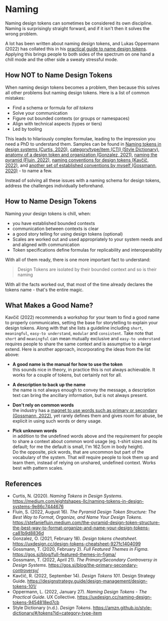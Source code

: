 # Naming

Naming design tokens can sometimes be considered its own discipline. Naming is surprisingly straight forward, and if it isn't then it solves the wrong problem.

A lot has been written about naming design tokens, and Lukas Oppermann (2022) has collated this in his [practical guide to name design tokens](https://uxdesign.cc/naming-design-tokens-9454818ed7cb). Applying this brings people to both sides of the spectrum on one hand a chill mode and the other side a sweaty stressful mode.

## How NOT to Name Design Tokens

When naming design tokens becomes a problem, then because this solves all other problems but naming design tokens. Here is a list of common mistakes:

- Find a schema or formula for _all tokens_
- Solve your communication
- Figure out bounded contexts (or groups or namespaces)
- Align with technical aspects (types or tiers)
- Led by tooling

This leads to hilariously complex formulae, leading to the impression you need a PhD to understand them. Samples can be found in [Naming tokens in design systems (Curtis, 2020)](https://medium.com/eightshapes-llc/naming-tokens-in-design-systems-9e86c7444676), [category/type/item (CTI) (Style Dictionary)](https://amzn.github.io/style-dictionary/#/tokens?id=category-type-item), [anatomy of a design token and organization (Gonzalez, 2021)](https://uxdesign.cc/design-tokens-cheatsheet-927fc1404099), [naming the pyramid (Fluin, 2022)](https://stefaniefluin.medium.com/the-pyramid-design-token-structure-the-best-way-to-format-organize-and-name-your-design-tokens-ca81b9d8836d), [naming conventions for design tokens (Kavčič, 2022)](https://designstrategy.guide/design-management/design-tokens-101/), and [another set of established conventions by myself (Gossmann, 2020)](https://gos.si/blog/full-featured-themes-in-figma/) - to name a few.

Instead of solving all these issues with a naming schema for design tokens, address the challenges individually beforehand.

## How to Name Design Tokens

Naming your design tokens is chill, when:

- you have established bounded contexts
- communication between contexts is clear
- a good story telling for using design tokens (optional)
- Scales are worked out and used appropriately to your system needs and and aligned with communication
- Token specifications define formulas for replicability and interoperability

With all of them ready, there is one more important fact to understand:

> Design Tokens are isolated by their bounded context and so is their naming

With all the facts worked out, that most of the time already declares the tokens name - that's the entire magic.

## What Makes a Good Name?

Kavčič (2022) recommends a workshop for your team to find a good name to properly communicates, setting the base for storytelling to explain your design tokens. Along with that she lists a guideline including `short`, `meaningful`, `easy-to understand`, `modular` and `consistent`. Take note that `short` and `meaningful` can mean mutually exclusive and `easy-to understand` requires people to share the same context and is assumptive to a large extend. Here is another approach, incorporating the ideas from the list above:

- **A good name is the manual for how to use the token**\
this sounds nice in theory, in practice this is not always achievable. It works for a couple of tokens, but certainly not for all.

- **A description to back up the name**\
the name is not always enough to convey the message, a description text can bring the ancillary information, but is not always present.

- **Don't rely on common words**\
the industry has a [magnet to use words such as primary or secondary (Gossmann, 2022)](https://gos.si/blog/the-primary-secondary-naming-controversy-in-design-systems/), yet rarely defines them and gives room for abuse, be explicit in using such words or deny usage.

- **Pick unknown words**\
in addition to the undefined words above and the requirement for people to share a context about common word usage (eg. t-shirt sizes and its default; for me the default is small, I'm 162.5cm in body height).\
Do the opposite, pick words, that are uncommon but part of the vocabulary of the system. That _will_ require people to look them up and learn them, instead of relying on unshared, undefined context. Works best with pattern scales.

## References

- Curtis, N. (2020). _Naming Tokens in Design Systems_. <https://medium.com/eightshapes-llc/naming-tokens-in-design-systems-9e86c7444676>
- Fluin, S. (2022, August 16). _The Pyramid Design Token Structure: The Best Way to Format, Organize, and Name Your Design Tokens_. <https://stefaniefluin.medium.com/the-pyramid-design-token-structure-the-best-way-to-format-organize-and-name-your-design-tokens-ca81b9d8836d>
- Gonzalez, O. (2021, February 18). _Design tokens cheatsheet_. <https://uxdesign.cc/design-tokens-cheatsheet-927fc1404099>
- Gossmann, T. (2020, February 2). _Full Featured Themes in Figma_. <https://gos.si/blog/full-featured-themes-in-figma/>
- Gossmann, T. (2022, April 21). _The Primary/Secondary Controversy in Design Systems_. <https://gos.si/blog/the-primary-secondary-controversy/>
- Kavčič, R. (2022, September 14). _Design Tokens 101_. Design Strategy Guide. <https://designstrategy.guide/design-management/design-tokens-101/>
- Oppermann, L. (2022, January 27). _Naming Design Tokens - The Practical Guide_. UX Collective. <https://uxdesign.cc/naming-design-tokens-9454818ed7cb>
- Style Dictionary (n.d.). _Design Tokens_. <https://amzn.github.io/style-dictionary/#/tokens?id=category-type-item>
